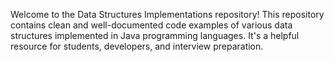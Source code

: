 Welcome to the Data Structures Implementations repository!
This repository contains clean and well-documented code examples of various data structures implemented in Java programming languages.
It's a helpful resource for students, developers, and interview preparation.
